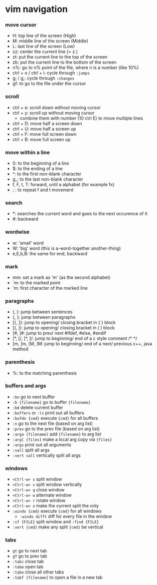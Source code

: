 # vim navigation


### move cursor 

- H: top line of the screen (High)
- M: middle line of the screen (Middle)
- L: last line of the screen (Low)
- zz: center the current line (= z.)
- zt: put the current line to the top of the screen
- zb: put the current line to the bottom of the screen
- n%: go to n% point of the file, where n is a number (like 10%)
- ctrl + o / ctrl + i: cycle through `:jumps`
- g; / g,: cycle through `:changes`
- gf: to go to the file under the cursor


### scroll

- ctrl + e: scroll down without moving cursor 
- ctrl + y: scroll up without moving cursor 
    - combine them with number (10 ctrl E) to move multiple lines
- ctrl + D: move half a screen down
- ctrl + U: move half a screen up
- ctrl + F: move full screen down
- ctrl + B: move full screen up


### move within a line

- 0: to the beginning of a line
- $: to the ending of a line
- ^: to the first non-blank character
- g_: to the last non-blank character
- f, F, t, T: forward, until a alphabet (for example fx)
- ; : to repeat f and t movement


### search

- *: searches the current word and goes to the next occurence of it
- #: backward


### wordwise

- w: 'small' word 
- W: 'big' word (this is a-word-together another-thing)
- e,E,b,B: the same for end, backward


### mark

- mm: set a mark as 'm' (as the second alphabet)
- \`m: to the marked point
- 'm: first character of the marked line


### paragraphs

- (, ): jump between sentences
- {, }: jump between paragraphs
- [{, ]}: jump to opening/ closing bracket in {  } block
- [(, ]): jump to opening/ closing bracket in (  ) block 
- [#, ]#: jump to prev/ next #ifdef, #else, #endif
- [\*, [/, ]\*, ]/: jump to beginning/ end of a c style comment /\* \*/
- [m, ]m, [M, ]M: jump to beginning/ end of a next/ previous c++, java method


### parenthesis

- %: to the matching parenthesis


### buffers and args

- `:bn` go to next buffer
- `:b {filename}` go to buffer `{filename}`
- `:bd` delete current buffer
- `:buffers` or `:ls` print out all buffers
- `:bufdo {cmd}` execute `{cmd}` for all buffers
- `:n` go to the next file (based on arg list)
- `:prev` go to the prev file (based on arg list)
- `:arga {filename}` add `{filename}` to arg list
- `:argl {files}` make a local arg copy via `{files}`
- `:args` print out all arguments
- `:sall` split all args
- `:vert sall` vertically split all args


### windows

- `<Ctrl-w> s` split window
- `<Ctrl-w> v` split window vertically
- `<Ctrl-w> q` close window
- `<Ctrl-w> w` alternate window
- `<Ctrl-w> r` rotate window
- `<Ctrl-w> o` make the current split the only
- `:windo {cmd}` execute `{cmd}` for all windows
    - `:windo difft` diff for every file in the window
- `:sf {FILE}` split window and `:find {FILE}`
- `:vert {cmd}` make any split `{cmd}` be vertical


### tabs

- `gt` go to next tab
- `gT` go to prev tab
- `:tabc` close tab
- `:tabe` open tab
- `:tabo` close all other tabs
- `:tabf {filename}` to open a file in a new tab

